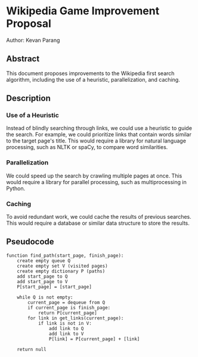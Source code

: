 # Wikipedia Game Improvement Proposal

Author: Kevan Parang

## Abstract

This document proposes improvements to the Wikipedia first search algorithm, including the use of a heuristic, parallelization, and caching.

## Description

### Use of a Heuristic

Instead of blindly searching through links, we could use a heuristic to guide the search. For example, we could prioritize links that contain words similar to the target page's title. This would require a library for natural language processing, such as NLTK or spaCy, to compare word similarities.

### Parallelization

We could speed up the search by crawling multiple pages at once. This would require a library for parallel processing, such as multiprocessing in Python.

### Caching

To avoid redundant work, we could cache the results of previous searches. This would require a database or similar data structure to store the results.

## Pseudocode

```
function find_path(start_page, finish_page):
    create empty queue Q
    create empty set V (visited pages)
    create empty dictionary P (paths)
    add start_page to Q
    add start_page to V
    P[start_page] = [start_page]

    while Q is not empty:
        current_page = dequeue from Q
        if current_page is finish_page:
            return P[current_page]
        for link in get_links(current_page):
            if link is not in V:
                add link to Q
                add link to V
                P[link] = P[current_page] + [link]

    return null
```
